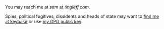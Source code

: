 You may reach me at *sam* at *tingleff.com*.

Spies, political fugitives, dissidents and heads of state may want to [find me at keybase](https://keybase.io/samtingleff) or use [my GPG public key](/misc/pgp-public-key.asc).
